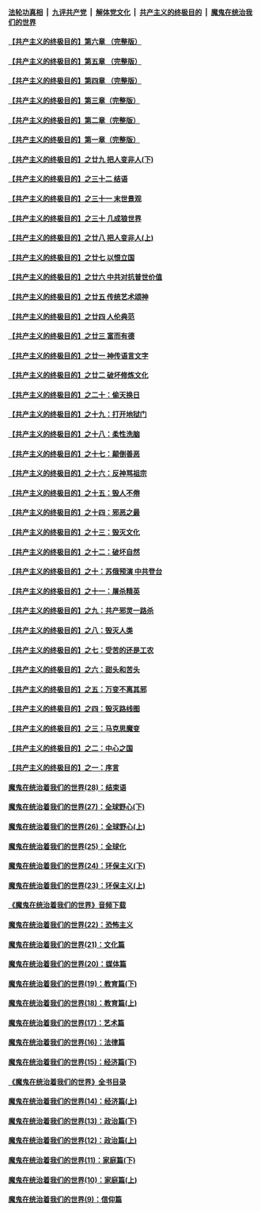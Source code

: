 

####  [法轮功真相](../../../../basic/blob/master/README.md?t=05090131) &nbsp;|&nbsp; [九评共产党](../../../../9ping.md/blob/master/README.md?t=05090131) &nbsp;|&nbsp; [解体党文化](../../../../jtdwh.md/blob/master/README.md?t=05090131)  &nbsp;|&nbsp; [共产主义的终极目的](../../../../gczydzjmd.md/blob/master/README.md?t=05090131) &nbsp;|&nbsp; [魔鬼在统治我们的世界](../../../../mgztzwmdsj.md/blob/master/README.md?t=05090131) 

#### [【共产主义的终极目的】第六章 （完整版）](../pages/nsc422/n11428913.md?t=05090131) 

#### [【共产主义的终极目的】第五章 （完整版）](../pages/nsc422/n11428912.md?t=05090131) 

#### [【共产主义的终极目的】第四章 （完整版）](../pages/nsc422/n11428907.md?t=05090131) 

#### [【共产主义的终极目的】第三章（完整版）](../pages/nsc422/n11428848.md?t=05090131) 

#### [【共产主义的终极目的】第二章（完整版）](../pages/nsc422/n11428831.md?t=05090131) 

#### [【共产主义的终极目的】第一章（完整版）](../pages/nsc422/n11417651.md?t=05090131) 

#### [【共产主义的终极目的】之廿九 把人变非人(下)](../pages/nsc422/n11344140.md?t=05090131) 

#### [【共产主义的终极目的】之三十二 结语](../pages/nsc422/n11360535.md?t=05090131) 

#### [【共产主义的终极目的】之三十一 末世景观](../pages/nsc422/n11351129.md?t=05090131) 

#### [【共产主义的终极目的】之三十 几成狼世界](../pages/nsc422/n11348280.md?t=05090131) 

#### [【共产主义的终极目的】之廿八 把人变非人(上)](../pages/nsc422/n11340492.md?t=05090131) 

#### [【共产主义的终极目的】之廿七 以恨立国](../pages/nsc422/n11336944.md?t=05090131) 

#### [【共产主义的终极目的】之廿六 中共对抗普世价值](../pages/nsc422/n11324785.md?t=05090131) 

#### [【共产主义的终极目的】之廿五 传统艺术颂神](../pages/nsc422/n11296396.md?t=05090131) 

#### [【共产主义的终极目的】之廿四 人伦典范](../pages/nsc422/n11296397.md?t=05090131) 

#### [【共产主义的终极目的】之廿三 富而有德](../pages/nsc422/n11283598.md?t=05090131) 

#### [【共产主义的终极目的】之廿一 神传语言文字](../pages/nsc422/n11263265.md?t=05090131) 

#### [【共产主义的终极目的】之廿二 破坏修炼文化](../pages/nsc422/n11245728.md?t=05090131) 

#### [【共产主义的终极目的】之二十：偷天换日](../pages/nsc422/n11238846.md?t=05090131) 

#### [【共产主义的终极目的】之十九：打开地狱门](../pages/nsc422/n11206376.md?t=05090131) 

#### [【共产主义的终极目的】之十八：柔性洗脑](../pages/nsc422/n11199994.md?t=05090131) 

#### [【共产主义的终极目的】之十七：颠倒善恶](../pages/nsc422/n11179782.md?t=05090131) 

#### [【共产主义的终极目的】之十六：反神骂祖宗](../pages/nsc422/n11166798.md?t=05090131) 

#### [【共产主义的终极目的】之十五：毁人不倦](../pages/nsc422/n11166792.md?t=05090131) 

#### [【共产主义的终极目的】之十四：邪恶之最](../pages/nsc422/n11150249.md?t=05090131) 

#### [【共产主义的终极目的】之十三：毁灭文化](../pages/nsc422/n11135227.md?t=05090131) 

#### [【共产主义的终极目的】之十二：破坏自然](../pages/nsc422/n11135214.md?t=05090131) 

#### [【共产主义的终极目的】之十：苏俄预演 中共登台](../pages/nsc422/n11118424.md?t=05090131) 

#### [【共产主义的终极目的】之十一：屠杀精英](../pages/nsc422/n11118442.md?t=05090131) 

#### [【共产主义的终极目的】之九：共产邪灵一路杀](../pages/nsc422/n11114139.md?t=05090131) 

#### [【共产主义的终极目的】之八：毁灭人类](../pages/nsc422/n11108503.md?t=05090131) 

#### [【共产主义的终极目的】之七：受苦的还是工农](../pages/nsc422/n11101809.md?t=05090131) 

#### [【共产主义的终极目的】之六：甜头和苦头](../pages/nsc422/n11096971.md?t=05090131) 

#### [【共产主义的终极目的】之五：万变不离其邪](../pages/nsc422/n11091285.md?t=05090131) 

#### [【共产主义的终极目的】之四：毁灭路线图](../pages/nsc422/n11086284.md?t=05090131) 

#### [【共产主义的终极目的】之三：马克思魔变](../pages/nsc422/n11061941.md?t=05090131) 

#### [【共产主义的终极目的】之二：中心之国](../pages/nsc422/n11047728.md?t=05090131) 

#### [【共产主义的终极目的】之一：序言](../pages/nsc422/n11086077.md?t=05090131) 

#### [魔鬼在统治着我们的世界(28)：结束语](../pages/nsc422/n10936246.md?t=05090131) 

#### [魔鬼在统治着我们的世界(27)：全球野心(下)](../pages/nsc422/n10928319.md?t=05090131) 

#### [魔鬼在统治着我们的世界(26)：全球野心(上)](../pages/nsc422/n10900318.md?t=05090131) 

#### [魔鬼在统治着我们的世界(25)：全球化](../pages/nsc422/n10788205.md?t=05090131) 

#### [魔鬼在统治着我们的世界(24)：环保主义(下)](../pages/nsc422/n10695307.md?t=05090131) 

#### [魔鬼在统治着我们的世界(23)：环保主义(上)](../pages/nsc422/n10688613.md?t=05090131) 

#### [《魔鬼在统治着我们的世界》音频下载](../pages/nsc422/n10635553.md?t=05090131) 

#### [魔鬼在统治着我们的世界(22)：恐怖主义](../pages/nsc422/n10614727.md?t=05090131) 

#### [魔鬼在统治着我们的世界(21)：文化篇](../pages/nsc422/n10597706.md?t=05090131) 

#### [魔鬼在统治着我们的世界(20)：媒体篇](../pages/nsc422/n10586579.md?t=05090131) 

#### [魔鬼在统治着我们的世界(19)：教育篇(下)](../pages/nsc422/n10564808.md?t=05090131) 

#### [魔鬼在统治着我们的世界(18)：教育篇(上)](../pages/nsc422/n10526970.md?t=05090131) 

#### [魔鬼在统治着我们的世界(17)：艺术篇](../pages/nsc422/n10499093.md?t=05090131) 

#### [魔鬼在统治着我们的世界(16)：法律篇](../pages/nsc422/n10485969.md?t=05090131) 

#### [魔鬼在统治着我们的世界(15)：经济篇(下)](../pages/nsc422/n10469975.md?t=05090131) 

#### [《魔鬼在统治着我们的世界》全书目录](../pages/nsc422/n10464261.md?t=05090131) 

#### [魔鬼在统治着我们的世界(14)：经济篇(上)](../pages/nsc422/n10457370.md?t=05090131) 

#### [魔鬼在统治着我们的世界(13)：政治篇(下)](../pages/nsc422/n10448270.md?t=05090131) 

#### [魔鬼在统治着我们的世界(12)：政治篇(上)](../pages/nsc422/n10444576.md?t=05090131) 

#### [魔鬼在统治着我们的世界(11)：家庭篇(下)](../pages/nsc422/n10440961.md?t=05090131) 

#### [魔鬼在统治着我们的世界(10)：家庭篇(上)](../pages/nsc422/n10435448.md?t=05090131) 

#### [魔鬼在统治着我们的世界(9)：信仰篇](../pages/nsc422/n10432159.md?t=05090131) 

